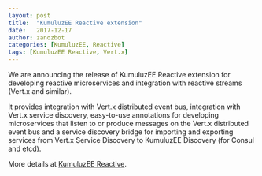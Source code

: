 ```yaml
---
layout: post
title:  "KumuluzEE Reactive extension"
date:   2017-12-17
author: zanozbot
categories: [KumuluzEE, Reactive]
tags: [KumuluzEE Reactive, Vert.x]
---
```


We are announcing the release of KumuluzEE Reactive extension for developing reactive microservices and integration with reactive streams (Vert.x and similar).

<!--more-->

It provides integration with Vert.x distributed event bus, integration with Vert.x service discovery, easy-to-use annotations for developing microservices that listen to or produce messages on the Vert.x distributed event bus and a service discovery bridge for importing and exporting services from Vert.x Service Discovery to KumuluzEE Discovery (for Consul and etcd).

More details at [KumuluzEE Reactive](https://github.com/kumuluz/kumuluzee-reactive).